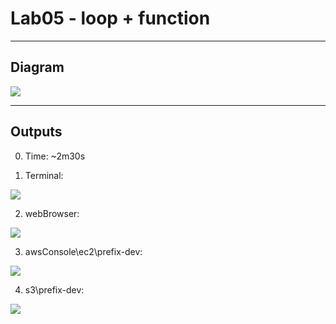 # Lab05 - loop + function

---

## Diagram
[<img src="https://i.imgur.com/UEDrt72.png">](https://i.imgur.com/UEDrt72.png)

---

## Outputs
0. Time: ~2m30s

1. Terminal: 

[<img src="https://i.imgur.com/DSG8SHm.png">](https://i.imgur.com/DSG8SHm.png)

2. webBrowser:

[<img src="https://i.imgur.com/hl3lHL7.png">](https://i.imgur.com/hl3lHL7.png)

3. awsConsole\ec2\prefix-dev:

[<img src="https://i.imgur.com/1ZReYdT.png">](https://i.imgur.com/1ZReYdT.png)

4. s3\prefix-dev:

[<img src="https://i.imgur.com/l0Mdb2y.png">](https://i.imgur.com/l0Mdb2y.png)
